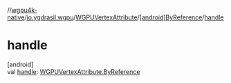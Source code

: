 //[wgpu4k-native](../../../../index.md)/[io.ygdrasil.wgpu](../../index.md)/[WGPUVertexAttribute](../index.md)/[[android]ByReference](index.md)/[handle](handle.md)

# handle

[android]\
val [handle](handle.md): [WGPUVertexAttribute.ByReference](../../../io.ygdrasil.wgpu.android/-w-g-p-u-vertex-attribute/-by-reference/index.md)